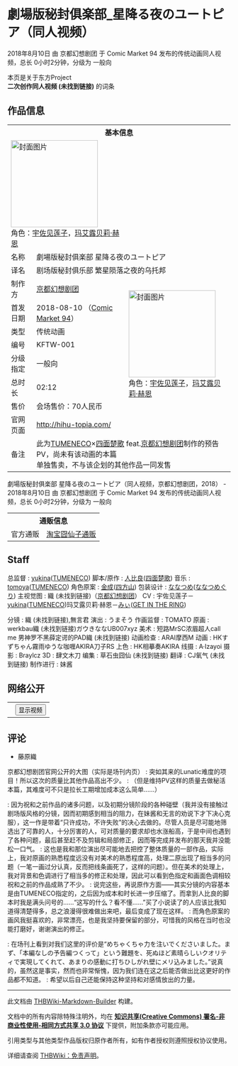 # 劇場版秘封俱楽部_星降る夜のユートピア（同人视频）

<!-- source html: G:\repos\THBWiki-Markdown-Builder\THBWikiMarkdown\Temp\main\6\6e\ns0%3A%E5%8A%87%E5%A0%B4%E7%89%88%E7%A7%98%E5%B0%81%E4%BF%B1%E6%A5%BD%E9%83%A8_%E6%98%9F%E9%99%8D%E3%82%8B%E5%A4%9C%E3%81%AE%E3%83%A6%E3%83%BC%E3%83%88%E3%83%94%E3%82%A2%EF%BC%88%E5%90%8C%E4%BA%BA%E8%A7%86%E9%A2%91%EF%BC%89.html -->

2018年8月10日 由 京都幻想剧团 于 Comic Market 94 发布的传统动画同人视频，总长 0小时2分钟，分级为 一般向

本页是关于东方Project  
 **二次创作同人视频 (未找到链接)** 的词条
## 作品信息

<table><tbody><tr><th colspan="3">基本信息</th></tr><tr><td class="cover-artwork-mobile" colspan="2"><a href="./文件-劇場版秘封俱楽部_星降る夜のユートピア（同人视频）封面.jpg.md" class="image" title="封面图片"><img alt="封面图片" src="https://upload.thwiki.cc/thumb/2/22/%E5%8A%87%E5%A0%B4%E7%89%88%E7%A7%98%E5%B0%81%E4%BF%B1%E6%A5%BD%E9%83%A8_%E6%98%9F%E9%99%8D%E3%82%8B%E5%A4%9C%E3%81%AE%E3%83%A6%E3%83%BC%E3%83%88%E3%83%94%E3%82%A2%EF%BC%88%E5%90%8C%E4%BA%BA%E8%A7%86%E9%A2%91%EF%BC%89%E5%B0%81%E9%9D%A2.jpg/196px-%E5%8A%87%E5%A0%B4%E7%89%88%E7%A7%98%E5%B0%81%E4%BF%B1%E6%A5%BD%E9%83%A8_%E6%98%9F%E9%99%8D%E3%82%8B%E5%A4%9C%E3%81%AE%E3%83%A6%E3%83%BC%E3%83%88%E3%83%94%E3%82%A2%EF%BC%88%E5%90%8C%E4%BA%BA%E8%A7%86%E9%A2%91%EF%BC%89%E5%B0%81%E9%9D%A2.jpg" decoding="async" loading="lazy" width="196" height="196" srcset="https://upload.thwiki.cc/thumb/2/22/%E5%8A%87%E5%A0%B4%E7%89%88%E7%A7%98%E5%B0%81%E4%BF%B1%E6%A5%BD%E9%83%A8_%E6%98%9F%E9%99%8D%E3%82%8B%E5%A4%9C%E3%81%AE%E3%83%A6%E3%83%BC%E3%83%88%E3%83%94%E3%82%A2%EF%BC%88%E5%90%8C%E4%BA%BA%E8%A7%86%E9%A2%91%EF%BC%89%E5%B0%81%E9%9D%A2.jpg/294px-%E5%8A%87%E5%A0%B4%E7%89%88%E7%A7%98%E5%B0%81%E4%BF%B1%E6%A5%BD%E9%83%A8_%E6%98%9F%E9%99%8D%E3%82%8B%E5%A4%9C%E3%81%AE%E3%83%A6%E3%83%BC%E3%83%88%E3%83%94%E3%82%A2%EF%BC%88%E5%90%8C%E4%BA%BA%E8%A7%86%E9%A2%91%EF%BC%89%E5%B0%81%E9%9D%A2.jpg 1.5x, https://upload.thwiki.cc/thumb/2/22/%E5%8A%87%E5%A0%B4%E7%89%88%E7%A7%98%E5%B0%81%E4%BF%B1%E6%A5%BD%E9%83%A8_%E6%98%9F%E9%99%8D%E3%82%8B%E5%A4%9C%E3%81%AE%E3%83%A6%E3%83%BC%E3%83%88%E3%83%94%E3%82%A2%EF%BC%88%E5%90%8C%E4%BA%BA%E8%A7%86%E9%A2%91%EF%BC%89%E5%B0%81%E9%9D%A2.jpg/392px-%E5%8A%87%E5%A0%B4%E7%89%88%E7%A7%98%E5%B0%81%E4%BF%B1%E6%A5%BD%E9%83%A8_%E6%98%9F%E9%99%8D%E3%82%8B%E5%A4%9C%E3%81%AE%E3%83%A6%E3%83%BC%E3%83%88%E3%83%94%E3%82%A2%EF%BC%88%E5%90%8C%E4%BA%BA%E8%A7%86%E9%A2%91%EF%BC%89%E5%B0%81%E9%9D%A2.jpg 2x" data-file-width="1684" data-file-height="1684"></a><div class="cover-char">角色：<a href="./宇佐见莲子.md" title="宇佐见莲子">宇佐见莲子</a>，<a href="./玛艾露贝莉·赫恩.md" title="玛艾露贝莉·赫恩">玛艾露贝莉·赫恩</a></div></td>
</tr><tr><td class="label">名称</td><td colspan="2"> 劇場版秘封俱楽部 星降る夜のユートピア </td></tr><tr><td class="label">译名</td><td colspan="2"> 剧场版秘封俱乐部 繁星陨落之夜的乌托邦 </td></tr><tr><td class="label">制作方</td><td><a href="./京都幻想剧团.md" title="京都幻想剧团">京都幻想剧团</a></td><td class="cover-artwork" rowspan="7" style="min-width:196px;"><a href="./文件-劇場版秘封俱楽部_星降る夜のユートピア（同人视频）封面.jpg.md" class="image" title="封面图片"><img alt="封面图片" src="https://upload.thwiki.cc/thumb/2/22/%E5%8A%87%E5%A0%B4%E7%89%88%E7%A7%98%E5%B0%81%E4%BF%B1%E6%A5%BD%E9%83%A8_%E6%98%9F%E9%99%8D%E3%82%8B%E5%A4%9C%E3%81%AE%E3%83%A6%E3%83%BC%E3%83%88%E3%83%94%E3%82%A2%EF%BC%88%E5%90%8C%E4%BA%BA%E8%A7%86%E9%A2%91%EF%BC%89%E5%B0%81%E9%9D%A2.jpg/196px-%E5%8A%87%E5%A0%B4%E7%89%88%E7%A7%98%E5%B0%81%E4%BF%B1%E6%A5%BD%E9%83%A8_%E6%98%9F%E9%99%8D%E3%82%8B%E5%A4%9C%E3%81%AE%E3%83%A6%E3%83%BC%E3%83%88%E3%83%94%E3%82%A2%EF%BC%88%E5%90%8C%E4%BA%BA%E8%A7%86%E9%A2%91%EF%BC%89%E5%B0%81%E9%9D%A2.jpg" decoding="async" loading="lazy" width="196" height="196" srcset="https://upload.thwiki.cc/thumb/2/22/%E5%8A%87%E5%A0%B4%E7%89%88%E7%A7%98%E5%B0%81%E4%BF%B1%E6%A5%BD%E9%83%A8_%E6%98%9F%E9%99%8D%E3%82%8B%E5%A4%9C%E3%81%AE%E3%83%A6%E3%83%BC%E3%83%88%E3%83%94%E3%82%A2%EF%BC%88%E5%90%8C%E4%BA%BA%E8%A7%86%E9%A2%91%EF%BC%89%E5%B0%81%E9%9D%A2.jpg/294px-%E5%8A%87%E5%A0%B4%E7%89%88%E7%A7%98%E5%B0%81%E4%BF%B1%E6%A5%BD%E9%83%A8_%E6%98%9F%E9%99%8D%E3%82%8B%E5%A4%9C%E3%81%AE%E3%83%A6%E3%83%BC%E3%83%88%E3%83%94%E3%82%A2%EF%BC%88%E5%90%8C%E4%BA%BA%E8%A7%86%E9%A2%91%EF%BC%89%E5%B0%81%E9%9D%A2.jpg 1.5x, https://upload.thwiki.cc/thumb/2/22/%E5%8A%87%E5%A0%B4%E7%89%88%E7%A7%98%E5%B0%81%E4%BF%B1%E6%A5%BD%E9%83%A8_%E6%98%9F%E9%99%8D%E3%82%8B%E5%A4%9C%E3%81%AE%E3%83%A6%E3%83%BC%E3%83%88%E3%83%94%E3%82%A2%EF%BC%88%E5%90%8C%E4%BA%BA%E8%A7%86%E9%A2%91%EF%BC%89%E5%B0%81%E9%9D%A2.jpg/392px-%E5%8A%87%E5%A0%B4%E7%89%88%E7%A7%98%E5%B0%81%E4%BF%B1%E6%A5%BD%E9%83%A8_%E6%98%9F%E9%99%8D%E3%82%8B%E5%A4%9C%E3%81%AE%E3%83%A6%E3%83%BC%E3%83%88%E3%83%94%E3%82%A2%EF%BC%88%E5%90%8C%E4%BA%BA%E8%A7%86%E9%A2%91%EF%BC%89%E5%B0%81%E9%9D%A2.jpg 2x" data-file-width="1684" data-file-height="1684"></a><div class="cover-char">角色：<a href="./宇佐见莲子.md" title="宇佐见莲子">宇佐见莲子</a>，<a href="./玛艾露贝莉·赫恩.md" title="玛艾露贝莉·赫恩">玛艾露贝莉·赫恩</a></div></td>
</tr><tr><td class="label">首发日期</td><td>2018-08-10&#160;（<a href="/展会作品列表?e=Comic+Market%2394">Comic Market 94</a>）</td></tr><tr><td class="label">类型</td><td>传统动画</td></tr><tr><td class="label">编号</td><td>KFTW-001</td></tr><tr><td class="label">分级指定</td><td>一般向</td></tr><tr><td class="label">总时长</td><td>02:12</td></tr><tr><td class="label">售价</td><td>会场售价：70人民币</td></tr>
<tr><td class="label">官网页面</td><td colspan="2"><a rel="nofollow" class="external free" href="http://hihu-topia.com/">http://hihu-topia.com/</a></td></tr><tr><td class="label">备注</td><td colspan="2">此为<a href="./TUMENECO.md" title="TUMENECO">TUMENECO</a>×<a href="./四面楚歌.md" title="四面楚歌">四面楚歌</a> feat.<a href="./京都幻想剧团.md" title="京都幻想剧团">京都幻想剧团</a>制作的预告PV，尚未有该动画的本篇<br>单独售卖，不与该企划的其他作品一同发售</td></tr></tbody></table>

劇場版秘封俱楽部 星降る夜のユートピア（同人视频，京都幻想剧团，2018） - 2018年8月10日 由 京都幻想剧团 于 Comic Market 94 发布的传统动画同人视频，总长 0小时2分钟，分级为 一般向

<table><tbody><tr><th colspan="3">通贩信息</th></tr><tr><td class="label">官方通贩</td><td colspan="2"><a rel="nofollow" class="external text" href="https://item.taobao.com/item.htm?spm=a1z10.5-c-s.w4002-15886539017.35.69d66eebwOI5jZ&amp;id=602694250162">淘宝囧仙子通贩</a></td></tr></tbody></table>


## Staff
总监督
: [yukina](./yukina.md)([TUMENECO](./TUMENECO.md))
脚本/原作
: [人比良](./人比良.md)([四面楚歌](./四面楚歌.md))
音乐
: [tomoya](./tomoya.md)([TUMENECO](./TUMENECO.md))
角色原案
: [金成](./金成.md)([四方山](./四方山.md))
包装设计
: [ななつめ](./ななつめ.md)([ななつめぐり](./ななつめぐり.md))
主视觉图
: 織 (未找到链接)（[京都幻想剧团](./京都幻想剧团.md)）
CV
: 宇佐见莲子－[yukina](./yukina.md)([TUMENECO](./TUMENECO.md))玛艾露贝莉·赫恩－[みぃ](./みぃ.md)([GET IN THE RING](./GET_IN_THE_RING.md))

  
  

  

分镜
: 織 (未找到链接),無言君
演出
: うまそう
作画监督
: TOMATO
原画
: werkbau織 (未找到链接)ガウきななUB007xyz
美术
: 短路MrSC浓眉超人call me 男神罗不黑薛定谔的PAD織 (未找到链接)
动画检查
: ARAI摩西M
动画
: HKすずちゃん霧雨ゆうな咖喱AKIRA刀子RS
上色
: HK相摹奏AKIRA
线摄
: A·Izayoi
摄影
: Braylcz
3D
: 肆文木刀
编集
: 草石虫囧仙 (未找到链接)
翻译
: CJ氧气 (未找到链接)
制作进行
: 妹酱

## 网络公开
  


  

<table>
<tr><th style="text-align: center;"><a class="bilibili-title external text" target="_blank" rel="nofollow" style="margin: 0 0.4em 0 0.2em;"></a><input type="button" class="bilibili-toggle" value="显示视频" style="float: right;"></th></tr>
<tr class="bilibili-video" style="display: none;"><td></td></tr>
</table>





## 评论
- 藤原織


[](./文件-劇場版秘封俱楽部_星降る夜のユートピア_公开大图.jpg.md)  [](./文件-劇場版秘封俱楽部_星降る夜のユートピア_公开大图.jpg.md)京都幻想剧团官网公开的大图（实际是场刊内页）
: 突如其来的Lunatic难度的项目！所以这次的质量比其他作品高出不少。
: （但是维持PV这样的质量去做秘活本篇，其难度可不只是拉长工期增加成本这么简单……）

  
  

  

: 因为祝和之前作品的诸多问题，以及初期分镜阶段的各种碰壁（我并没有接触过剧场版风格的分镜，因而初期感到相当的阻力，在妹酱和无言的劝说下才下决心克服），这一作是带着“只许成功，不许失败”的决心去做的。尽管人员是尽可能地筛选出了可靠的人，十分厉害的人，可对质量的要求却也水涨船高，于是中间也遇到了各种问题，最后甚至赶不及剪辑和局部修正，因而等完成并发布的那天我并没能松一口气。
: 这也是我和那位演出尽可能地去把控了整体质量的一部作品，实际上，我对原画的熟悉程度远没有对美术的熟悉程度高，处理二原出现了相当多的问题（一笔一画过分认真，反而把线条画死了，这样的问题）。但在美术的处理上，我对背景和色调进行了相当多的修正和处理，因此可以看到色指定和画面色调相较祝和之前的作品成熟了不少。
: 说完这些，再说原作方面——其实分镜的内容基本是由TUMENECO指定的，之后因为成本和时长进一步压缩了。而拿到人比良的脚本时我是满头问号的……“这写的什么？看不懂……”买了小说读了的人应该比我知道得清楚得多，总之浪漫得很难做出来吧，最后变成了现在这样。
: 而角色原案的画风我挺喜欢的，非常漂亮，也是我坚持要保留的部分，可惜我的风格在当时也没能打磨好，谢谢演出的修正。

  
  

  

: 在场刊上看到对我们这里的评价是“めちゃくちゃ力を注いでくださいました。まず、「本編なしの予告編つくって」という難題を、死ぬほど素晴らしいクオリティで実現してくれて、あまりの感動に打ちひしがれ壁にメリ込みました。”说真的，虽然这是事实，然而也非常惭愧，因为我们连在这之后能否做出比这更好的作品都不知道。
: 希望以后自己还能保持这种坚持和对感情放出的力量。






---

此文档由 [THBWiki-Markdown-Builder](https://github.com/Delsin-Yu/THBWiki-Markdown-Builder) 构建。

文档中的所有内容除特殊注明外，均在 [**知识共享(Creative Commons) 署名-非商业性使用-相同方式共享 3.0 协议**](https://creativecommons.org/licenses/by-sa/3.0/deed.zh-hans) 下提供，附加条款亦可能应用。

引用类型与其他类型作品版权归原作者所有，如有作者授权则遵照授权协议使用。

详细请查阅 [THBWiki：免责声明](https://thbwiki.cc/THBWiki:%E5%85%8D%E8%B4%A3%E5%A3%B0%E6%98%8E)。

